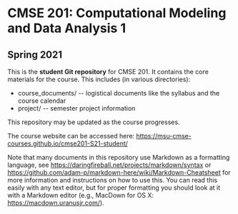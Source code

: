 # CMSE 201: Computational Modeling and Data Analysis 1
## Spring 2021

This is the **student Git repository** for CMSE 201. It contains the core materials for the course. This includes (in various directories):

* course_documents/ -- logistical documents like the syllabus and the course calendar
* project/ -- semester project information

This repository may be updated as the course progresses.

The course website can be accessed here: https://msu-cmse-courses.github.io/cmse201-S21-student/

Note that many documents in this repository use Markdown as a formatting language, see https://daringfireball.net/projects/markdown/syntax or https://github.com/adam-p/markdown-here/wiki/Markdown-Cheatsheet for more information and instructions on how to use this. You can read this easily with any text editor, but for proper formatting you should look at it with a Markdown editor (e.g., MacDown for OS X: https://macdown.uranusjr.com/).
